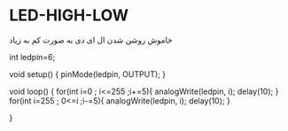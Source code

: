 # LED-HIGH-LOW
خاموش روشن شدن ال ای دی به صورت کم به زیاد


int ledpin=6;

void setup() {
pinMode(ledpin, OUTPUT);
}

void loop() {
 for(int i=0 ; i<=255 ;i+=5){
  analogWrite(ledpin, i);
  delay(10);
 }
 for(int i=255 ; 0<=i ;i-=5){
  analogWrite(ledpin, i);
  delay(10);
 }

}
